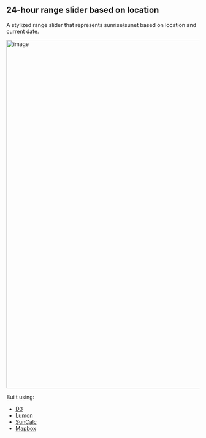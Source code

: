 ## 24-hour range slider based on location

A stylized range slider that represents sunrise/sunet based on location and current date.

<img width="910" alt="image" src="https://user-images.githubusercontent.com/12721145/219992215-7cd6e13c-b219-4b24-95e3-340d79f25187.png">

Built using:
- [D3](https://d3js.org/)
- [Lumon](https://moment.github.io/luxon/#/)
- [SunCalc](https://github.com/mourner/suncalc)
- [Mapbox](https://github.com/mapbox/mapbox-gl-geocoder)
